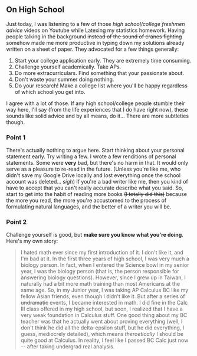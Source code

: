 ## On High School

Just today, I was listening to a few of those _high school/college freshmen advice_ videos on Youtube while Latexing my statistics homework. Having people talking in the background ~~instead of the sound of cranes fighting~~ somehow made me more productive in typing down my solutions already written on a sheet of paper. They advocated for a few things generally:

1. Start your college application early. They are extremely time consuming. 
2. Challenge yourself academically. Take APs.
3. Do more extracurriculars. Find something that your passionate about.
4. Don't waste your summer doing nothing. 
5. Do your research! Make a college list where you'll be happy regardless of which school you get into. 

I agree with a lot of those. If any high school/college people stumble their way here, I'll say (from the life experiences that I do have right now), these sounds like solid advice and by all means, do it... There are more subtleties though.

### Point 1
There's actually nothing to argue here. Start thinking about your personal statement early. Try writing a few. I wrote a few renditions of personal statements. Some were __very__ bad, but there's no harm in that. It would only serve as a pleasure to re-read in the future. (Unless you're like me, who didn't save my Google Drive locally and lost everything once the school account was deleted... _sigh_) If you're a bad writer like me, then you kind of have to accept that you can't really accurate describe what you said. So, start to get into the habit of reading more books ~~(I totally did this)~~ because the more you read, the more you're accustomed to the process of formulating natural languages, and the better of a writer you will be.

### Point 2
Challenge yourself is good, but __make sure you know what you're doing__. Here's my own story:

> I hated math ever since my first introduction of it. I don't like it, and I'm bad at it. In the first three years of high school, I was very much a biology person. In fact, when I entered the Science bowl in my senior year, I was the biology person (that is, the person responsible for answering biology questions). However, since I grew up in Taiwan, I naturally had a bit more math training than most Americans at the same age. So, in my Junior year, I was taking AP Calculus BC like my fellow Asian friends, even though I didn't like it.
> But after a series of ~~undramatic~~ events, I became interested in math. I did fine in the Calc III class offered in my high school, but soon, I realized that I have a very weak foundation in Calculus stuff. One good thing about my BC teacher was that he actually went about proving everything (well, I don't think he did all the delta-epsilon stuff, but he did everything, I guess, mediocrely detailed), which means _theroetically_ I should be quite good at Calculus. In reality, I feel like I passed BC Calc just now -- after taking undergrad real analysis.

